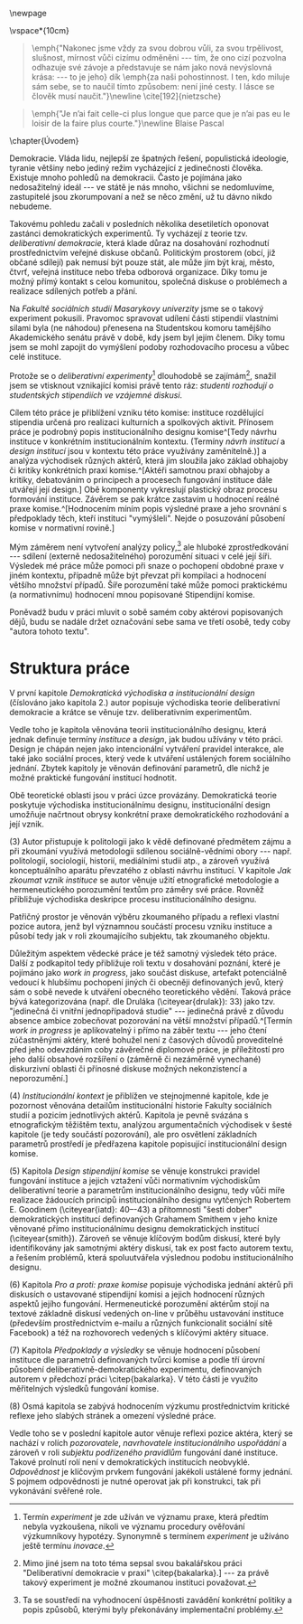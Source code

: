 \newpage

\vspace*{10cm}

> \emph{"Nakonec jsme vždy za svou dobrou vůli, za svou trpělivost, slušnost, mírnost vůči cizímu odměněni --- tím, že ono cizí pozvolna odhazuje své závoje a představuje se nám jako nová nevýslovná krása: --- to je jeho} dík \emph{za naši pohostinnost. I ten, kdo miluje sám sebe, se to naučil tímto způsobem: není jiné cesty. I lásce se člověk musí naučit."}\newline \cite[192]{nietzsche}

> \emph{"Je n’ai fait celle-ci plus longue que parce que je n’ai pas eu le loisir de la faire plus courte."}\newline Blaise Pascal


\chapter{Úvodem}

Demokracie. Vláda lidu, nejlepší ze špatných řešení, populistická ideologie, tyranie většiny nebo jediný režim vycházející z jedinečnosti člověka. Existuje mnoho pohledů na demokracii. Často je pojímána jako nedosažitelný ideál --- ve státě je nás mnoho, všichni se nedomluvíme, zastupitelé jsou zkorumpovaní a než se něco změní, už tu dávno nikdo nebudeme.

Takovému pohledu začali v posledních několika desetiletích oponovat zastánci demokratických experimentů. Ty vycházejí z teorie tzv. *deliberativní demokracie*, která klade důraz na dosahování rozhodnutí prostřednictvím veřejné diskuse občanů. Politickým prostorem (obcí, již občané sdílejí) pak nemusí být pouze stát, ale může jím být kraj, město, čtvrť, veřejná instituce nebo třeba odborová organizace. Díky tomu je možný přímý kontakt s celou komunitou, společná diskuse o problémech a realizace sdílených potřeb a přání.

Na *Fakultě sociálních studií Masarykovy univerzity* jsme se o takový experiment pokusili. Pravomoc spravovat udílení části stipendií vlastními silami byla (ne náhodou) přenesena na Studentskou komoru tamějšího Akademického senátu právě v době, kdy jsem byl jejím členem. Díky tomu jsem se mohl zapojit do vymýšlení podoby rozhodovacího procesu a vůbec celé instituce.

Protože se o *deliberativní experimenty*[^cojeexp] dlouhodobě se zajímám[^zajimamse], snažil jsem se vtisknout vznikající komisi právě tento ráz: *studenti rozhodují o studentských stipendiích ve vzájemné diskusi*.

[^cojeexp]:Termín *experiment* je zde užíván ve významu praxe, která předtím nebyla vyzkoušena, nikoli ve významu procedury ověřování výzkumníkovy hypotézy. Synonymně s termínem *experiment* je užíváno ještě termínu *inovace*.

[^zajimamse]:Mimo jiné jsem na toto téma sepsal svou bakalářskou práci "Deliberativní demokracie v praxi" \citep{bakalarka}.] --- za právě takový experiment je možné zkoumanou instituci považovat.

Cílem této práce je přiblížení vzniku této komise: instituce rozdělující stipendia určená pro realizaci kulturních a spolkových aktivit. Přínosem práce je podrobný popis institucionálního designu komise^[Tedy návrhu instituce v konkrétním institucionálním kontextu. (Termíny *návrh institucí* a *design institucí* jsou v kontextu této práce využívány zaměnitelně.)] a analýza východisek různých aktérů, která jim sloužila jako základ obhajoby či kritiky konkrétních praxí komise.^[Aktéři samotnou praxí obhajoby a kritiky, debatováním o principech a procesech fungování instituce dále utvářejí její design.] Obě komponenty vykreslují plastický obraz procesu formování instituce. Závěrem se pak krátce zastavím u hodnocení reálné praxe komise.^[Hodnocením míním popis výsledné praxe a jeho srovnání s předpoklady těch, kteří instituci "vymýšleli". Nejde o posuzování působení komise v normativní rovině.]

Mým záměrem není vytvoření analýzy policy,[^policy] ale hluboké zprostředkování --- sdílení (externě nedosažitelného) porozumění situaci v celé její šíři. Výsledek mé práce může pomoci při snaze o pochopení obdobné praxe v jiném kontextu, případně může být převzat při kompilaci a hodnocení většího množství případů. Šíře porozumění také může pomoci praktickému (a normativnímu) hodnocení mnou popisované Stipendijní komise. 

[^policy]:Ta se soustředí na vyhodnocení úspěšnosti zavádění konkrétní politiky a popis způsobů, kterými byly překonávány implementační problémy.

Poněvadž budu v práci mluvit o sobě samém coby aktérovi popisovaných dějů, budu se nadále držet označování sebe sama ve třetí osobě, tedy coby "autora tohoto textu".

# Struktura práce

V první kapitole *Demokratická východiska a institucionální design* (číslováno jako kapitola 2.) autor popisuje východiska teorie deliberativní demokracie a krátce se věnuje tzv. deliberativním experimentům. 

Vedle toho je kapitola věnována teorii institucionálního designu, která jednak definuje termíny *instituce* a *design*, jak budou užívány v této práci. Design je chápán nejen jako intencionální vytváření pravidel interakce, ale také jako sociální proces, který vede k utváření ustálených forem sociálního jednání. Zbytek kapitoly je věnován definování parametrů, dle nichž je možné praktické fungování institucí hodnotit.

Obě teoretické oblasti jsou v práci úzce provázány. Demokratická teorie poskytuje východiska institucionálnímu designu, institucionální design umožňuje načrtnout obrysy konkrétní praxe demokratického rozhodování a její vznik. 

\(3) Autor přistupuje k politologii jako k vědě definované předmětem zájmu a při zkoumání využívá metodologii sdílenou sociálně-vědními obory --- např. politologií, sociologií, historií, mediálními studii atp., a zároveň využívá konceptuálního aparátu převzatého z oblasti návrhu institucí. V kapitole *Jak zkoumat vznik instituce* se autor věnuje užití etnografické metodologie a hermeneutického porozumění textům pro záměry své práce. Rovněž přibližuje východiska deskripce procesu institucionálního designu.

Patřičný prostor je věnován výběru zkoumaného případu a reflexi vlastní pozice autora, jenž byl významnou součástí procesu vzniku instituce a působí tedy jak v roli zkoumajícího subjektu, tak zkoumaného objektu. 
    
Důležitým aspektem vědecké práce je též samotný výsledek této práce. Další z podkapitol tedy přibližuje roli textu v dosahování poznání, které je pojímáno jako *work in progress*, jako součást diskuse, artefakt potenciálně vedoucí k hlubšímu pochopení jiných či obecněji definovaných jevů, který sám o sobě nevede k utváření obecného teoretického vědění. Taková práce bývá kategorizována (např. dle Druláka (\citeyear{drulak}): 33) jako tzv. "jedinečná či vnitřní jednopřípadová studie" --- jedinečná právě z důvodu absence ambice zobecňovat pozorování na větší množství případů.^[Termín *work in progress* je aplikovatelný i přímo na záběr textu --- jeho čtení zúčastněnými aktéry, které bohužel není z časových důvodů proveditelné před jeho odevzdáním coby závěrečné diplomové práce, je příležitostí pro jeho další obsahové rozšíření o (záměrně či nezáměrně vynechané) diskurzivní oblasti či přínosné diskuse možných nekonzistencí a neporozumění.]

\(4) *Institucionální kontext* je přiblížen ve stejnojmenné kapitole, kde je pozornost věnována detailům institucionální historie Fakulty sociálních studií a pozicím jednotlivých aktérů. Kapitola je pevně svázána s etnografickým těžištěm textu, analýzou argumentačních východisek v šesté kapitole (je tedy součástí pozorování), ale pro osvětlení základních parametrů prostředí je předřazena kapitole popisující institucionální design komise.

\(5) Kapitola *Design stipendijní komise* se věnuje konstrukci pravidel fungování instituce a jejich vztažení vůči normativním východiskům deliberativní teorie a parametrům institucionálního designu, tedy vůči míře realizace žádoucích principů institucionálního designu vytčených Robertem E. Goodinem (\citeyear{iatd}: 40–-43) a přítomnosti "šesti dober" demokratických institucí definovaných Grahamem Smithem v jeho knize věnované přímo institucionálnímu designu demokratických institucí (\citeyear{smith}). Zároveň se věnuje klíčovým bodům diskusí, které byly identifikovány jak samotnými aktéry diskusí, tak ex post facto autorem textu, a řešením problémů, která spoluutvářela výslednou podobu institucionálního designu.

\(6) Kapitola *Pro a proti: praxe komise* popisuje východiska jednání aktérů při diskusích o ustavované stipendijní komisi a jejich hodnocení různých aspektů jejího fungování. Hermeneutické porozumění aktérům stojí na textové základně diskusí vedených on-line v průběhu ustavování instituce (především prostřednictvím e-mailu a různých funkcionalit sociální sítě Facebook) a též na rozhovorech vedených s klíčovými aktéry situace.

\(7) Kapitola *Předpoklady a výsledky* se věnuje hodnocení působení instituce dle parametrů definovaných tvůrci komise a podle tří úrovní působení deliberativně-demokratického experimentu, definovaných autorem v předchozí práci \citep{bakalarka}. V této části je využito měřitelných výsledků fungování komise.

\(8) Osmá kapitola se zabývá hodnocením výzkumu prostřednictvím kritické reflexe jeho slabých stránek a omezení výsledné práce.

Vedle toho se v poslední kapitole autor věnuje reflexi pozice aktéra, který se nachází v rolích *pozorovatele*, *navrhovatele institucionálního uspořádání* a zároveň v roli *subjektu podřízeného pravidlům* fungování dané instituce. Takové prolnutí rolí není v demokratických institucích neobvyklé. *Odpovědnost* je klíčovým prvkem fungování jakékoli ustálené formy jednání. S pojmem odpovědnosti je nutné operovat jak při konstrukci, tak při vykonávání svěřené role.

<!-- Klíčové 

- věda měnící skutečnost
- věda vyjadřující se ke stavu skutečnosti

- definice a obhajoba výběru případu

Ono v úvodní citaci zmíněné "cizí" tak jednak odhaluje autor čtenáři, zároveň však i autor v prostředí velmi blízkém objevuje nové skutečnosti.

-->



